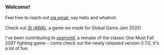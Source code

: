 ### Welcome!

Feel free to reach out [via email](mailto://golgothasTerror101@gmail.com), say hello and whatnot.

Check out [泡 (AWA)](https://globalgamejam.org/games/2025/pao-awa-3), a game we made for Global Game Jam 2025!

I've been contributing to [openomf](https://github.com/omf2097/openomf/), a remake of the classic One Must Fall 2097 fighting game-- come check out the newly released version 0.7.0, it's a lot of fun.

<!--
**Nopey/Nopey** is a ✨ _special_ ✨ repository because its `README.md` (this file) appears on your GitHub profile.

Here are some ideas to get you started:

- 🔭 I’m currently working on ...
- 🌱 I’m currently learning ...
- 👯 I’m looking to collaborate on ...
- 🤔 I’m looking for help with ...
- 💬 Ask me about ...
- 📫 How to reach me: ...
- 😄 Pronouns: ...
- ⚡ Fun fact: ...
-->
